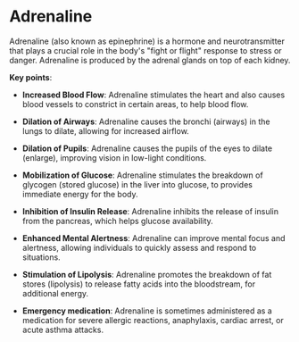 [//]: # (source: ?)
[//]: # (aka: epinephrine)
[//]: # (tags: hormones neurotransmitters)

# Adrenaline

Adrenaline (also known as epinephrine) is a hormone and neurotransmitter that plays a crucial role in the body's "fight or flight" response to stress or danger. Adrenaline is produced by the adrenal glands on top of each kidney. 

**Key points**:

* **Increased Blood Flow**: Adrenaline stimulates the heart and also causes blood vessels to constrict in certain areas, to help blood flow.

* **Dilation of Airways**: Adrenaline causes the bronchi (airways) in the lungs to dilate, allowing for increased airflow.

* **Dilation of Pupils**: Adrenaline causes the pupils of the eyes to dilate (enlarge), improving vision in low-light conditions.

* **Mobilization of Glucose**: Adrenaline stimulates the breakdown of glycogen (stored glucose) in the liver into glucose, to provides immediate energy for the body.

* **Inhibition of Insulin Release**: Adrenaline inhibits the release of insulin from the pancreas, which helps glucose availability.

* **Enhanced Mental Alertness**: Adrenaline can improve mental focus and alertness, allowing individuals to quickly assess and respond to situations.

* **Stimulation of Lipolysis**: Adrenaline promotes the breakdown of fat stores (lipolysis) to release fatty acids into the bloodstream, for additional energy.

* **Emergency medication**: Adrenaline is sometimes administered as a medication for severe allergic reactions, anaphylaxis, cardiac arrest, or acute asthma attacks.
